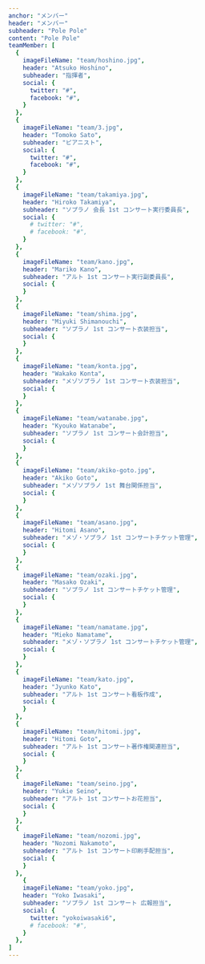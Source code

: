```yaml
---
anchor: "メンバー"
header: "メンバー"
subheader: "Pole Pole"
content: "Pole Pole"
teamMember: [
  {
    imageFileName: "team/hoshino.jpg",
    header: "Atsuko Hoshino",
    subheader: "指揮者",
    social: {
      twitter: "#",
      facebook: "#",
    }
  },
  {
    imageFileName: "team/3.jpg",
    header: "Tomoko Sato",
    subheader: "ピアニスト",
    social: {
      twitter: "#",
      facebook: "#",
    }
  },
  {
    imageFileName: "team/takamiya.jpg",
    header: "Hiroko Takamiya",
    subheader: "ソプラノ 会長 1st コンサート実行委員長",
    social: {
      # twitter: "#",
      # facebook: "#",
    }
  },
  {
    imageFileName: "team/kano.jpg",
    header: "Mariko Kano",
    subheader: "アルト 1st コンサート実行副委員長",
    social: {
    }
  },
  {
    imageFileName: "team/shima.jpg",
    header: "Miyuki Shimanouchi",
    subheader: "ソプラノ 1st コンサート衣装担当",
    social: {
    }
  },
  {
    imageFileName: "team/konta.jpg",
    header: "Wakako Konta",
    subheader: "メゾソプラノ 1st コンサート衣装担当",
    social: {
    }
  },
  {
    imageFileName: "team/watanabe.jpg",
    header: "Kyouko Watanabe",
    subheader: "ソプラノ 1st コンサート会計担当",
    social: {
    }
  },
  {
    imageFileName: "team/akiko-goto.jpg",
    header: "Akiko Goto",
    subheader: "メゾソプラノ 1st 舞台関係担当",
    social: {
    }
  },
  {
    imageFileName: "team/asano.jpg",
    header: "Hitomi Asano",
    subheader: "メゾ・ソプラノ 1st コンサートチケット管理",
    social: {
    }
  },
  {
    imageFileName: "team/ozaki.jpg",
    header: "Masako Ozaki",
    subheader: "ソプラノ 1st コンサートチケット管理",
    social: {
    }
  },
  {
    imageFileName: "team/namatame.jpg",
    header: "Mieko Namatame",
    subheader: "メゾ・ソプラノ 1st コンサートチケット管理",
    social: {
    }
  },
  {
    imageFileName: "team/kato.jpg",
    header: "Jyunko Kato",
    subheader: "アルト 1st コンサート看板作成",
    social: {
    }
  },
  {
    imageFileName: "team/hitomi.jpg",
    header: "Hitomi Goto",
    subheader: "アルト 1st コンサート著作権関連担当",
    social: {
    }
  },
  {
    imageFileName: "team/seino.jpg",
    header: "Yukie Seino",
    subheader: "アルト 1st コンサートお花担当",
    social: {
    }
  },
  {
    imageFileName: "team/nozomi.jpg",
    header: "Nozomi Nakamoto",
    subheader: "アルト 1st コンサート印刷手配担当",
    social: {
    }
  },
    {
    imageFileName: "team/yoko.jpg",
    header: "Yoko Iwasaki",
    subheader: "ソプラノ 1st コンサート 広報担当",
    social: {
      twitter: "yokoiwasaki6",
      # facebook: "#",
    }
  },
]
---
```

